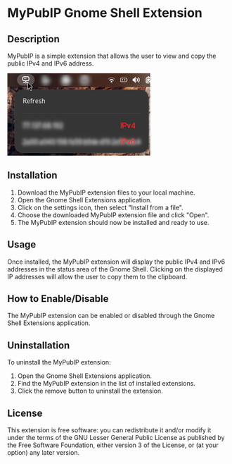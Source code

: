 # MyPubIP Gnome Shell Extension

## Description

MyPubIP is a simple extension that allows the user to view and copy the public IPv4 and IPv6 address.

![Screenshot](/screenshots/MyPubIP_screenshot.png)

## Installation

1. Download the MyPubIP extension files to your local machine.
2. Open the Gnome Shell Extensions application.
3. Click on the settings icon, then select "Install from a file".
4. Choose the downloaded MyPubIP extension file and click "Open".
5. The MyPubIP extension should now be installed and ready to use.

## Usage

Once installed, the MyPubIP extension will display the public IPv4 and IPv6 addresses in the status area of the Gnome Shell. Clicking on the displayed IP addresses will allow the user to copy them to the clipboard.

## How to Enable/Disable

The MyPubIP extension can be enabled or disabled through the Gnome Shell Extensions application.

## Uninstallation

To uninstall the MyPubIP extension:

1. Open the Gnome Shell Extensions application.
2. Find the MyPubIP extension in the list of installed extensions.
3. Click the remove button to uninstall the extension.

## License

This extension is free software: you can redistribute it and/or modify it under the terms of the GNU Lesser General Public License as published by the Free Software Foundation, either version 3 of the License, or (at your option) any later version.